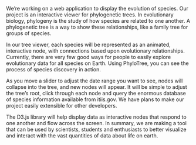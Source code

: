 We’re working on a web application to display the evolution of species. Our project is an interactive viewer for phylogenetic trees. In evolutionary biology, phylogeny is the study of how species are related to one another. A phylogenetic tree is a way to show these relationships,  like a family tree for groups of species. 

In our tree viewer, each species will be represented as an animated, interactive node, with connections based upon evolutionary relationships. Currently, there are very few good ways for people to easily explore evolutionary data for all species on Earth. Using PhyloTree, you can see the process of species discovery in action.

As you move a slider to adjust the date range you want to see, nodes will collapse into the tree, and new nodes will appear. It will be simple to adjust the tree’s root, click through each node and query the enormous database of species information available from itiis.gov. We have plans to make our project easily extensible for other developers. 

The D3.js library will help display data as interactive nodes that respond to one another and flow across the screen. In summary, we are making a tool that can be used by scientists, students and enthusiasts to better visualize and interact with the vast quantities of data about life on earth.
